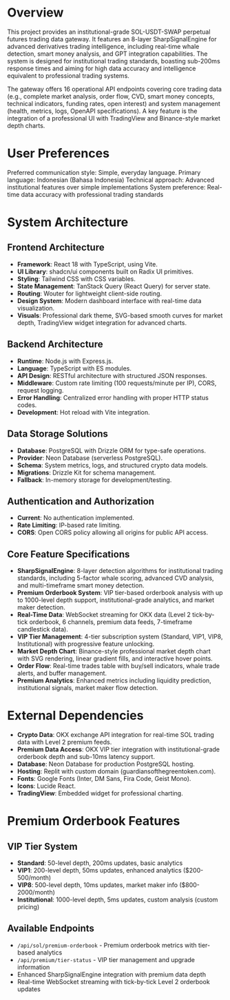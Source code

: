 # Overview

This project provides an institutional-grade SOL-USDT-SWAP perpetual futures trading data gateway. It features an 8-layer SharpSignalEngine for advanced derivatives trading intelligence, including real-time whale detection, smart money analysis, and GPT integration capabilities. The system is designed for institutional trading standards, boasting sub-200ms response times and aiming for high data accuracy and intelligence equivalent to professional trading systems.

The gateway offers 16 operational API endpoints covering core trading data (e.g., complete market analysis, order flow, CVD, smart money concepts, technical indicators, funding rates, open interest) and system management (health, metrics, logs, OpenAPI specifications). A key feature is the integration of a professional UI with TradingView and Binance-style market depth charts.

# User Preferences

Preferred communication style: Simple, everyday language.
Primary language: Indonesian (Bahasa Indonesia)
Technical approach: Advanced institutional features over simple implementations
System preference: Real-time data accuracy with professional trading standards

# System Architecture

## Frontend Architecture
- **Framework**: React 18 with TypeScript, using Vite.
- **UI Library**: shadcn/ui components built on Radix UI primitives.
- **Styling**: Tailwind CSS with CSS variables.
- **State Management**: TanStack Query (React Query) for server state.
- **Routing**: Wouter for lightweight client-side routing.
- **Design System**: Modern dashboard interface with real-time data visualization.
- **Visuals**: Professional dark theme, SVG-based smooth curves for market depth, TradingView widget integration for advanced charts.

## Backend Architecture
- **Runtime**: Node.js with Express.js.
- **Language**: TypeScript with ES modules.
- **API Design**: RESTful architecture with structured JSON responses.
- **Middleware**: Custom rate limiting (100 requests/minute per IP), CORS, request logging.
- **Error Handling**: Centralized error handling with proper HTTP status codes.
- **Development**: Hot reload with Vite integration.

## Data Storage Solutions
- **Database**: PostgreSQL with Drizzle ORM for type-safe operations.
- **Provider**: Neon Database (serverless PostgreSQL).
- **Schema**: System metrics, logs, and structured crypto data models.
- **Migrations**: Drizzle Kit for schema management.
- **Fallback**: In-memory storage for development/testing.

## Authentication and Authorization
- **Current**: No authentication implemented.
- **Rate Limiting**: IP-based rate limiting.
- **CORS**: Open CORS policy allowing all origins for public API access.

## Core Feature Specifications
- **SharpSignalEngine**: 8-layer detection algorithms for institutional trading standards, including 5-factor whale scoring, advanced CVD analysis, and multi-timeframe smart money detection.
- **Premium Orderbook System**: VIP tier-based orderbook analysis with up to 1000-level depth support, institutional-grade analytics, and market maker detection.
- **Real-Time Data**: WebSocket streaming for OKX data (Level 2 tick-by-tick orderbook, 6 channels, premium data feeds, 7-timeframe candlestick data).
- **VIP Tier Management**: 4-tier subscription system (Standard, VIP1, VIP8, Institutional) with progressive feature unlocking.
- **Market Depth Chart**: Binance-style professional market depth chart with SVG rendering, linear gradient fills, and interactive hover points.
- **Order Flow**: Real-time trades table with buy/sell indicators, whale trade alerts, and buffer management.
- **Premium Analytics**: Enhanced metrics including liquidity prediction, institutional signals, market maker flow detection.

# External Dependencies

- **Crypto Data**: OKX exchange API integration for real-time SOL trading data with Level 2 premium feeds.
- **Premium Data Access**: OKX VIP tier integration with institutional-grade orderbook depth and sub-10ms latency support.
- **Database**: Neon Database for production PostgreSQL hosting.
- **Hosting**: Replit with custom domain (guardiansofthegreentoken.com).
- **Fonts**: Google Fonts (Inter, DM Sans, Fira Code, Geist Mono).
- **Icons**: Lucide React.
- **TradingView**: Embedded widget for professional charting.

# Premium Orderbook Features

## VIP Tier System
- **Standard**: 50-level depth, 200ms updates, basic analytics
- **VIP1**: 200-level depth, 50ms updates, enhanced analytics ($200-500/month)
- **VIP8**: 500-level depth, 10ms updates, market maker info ($800-2000/month)
- **Institutional**: 1000-level depth, 5ms updates, custom analysis (custom pricing)

## Available Endpoints
- `/api/sol/premium-orderbook` - Premium orderbook metrics with tier-based analytics
- `/api/premium/tier-status` - VIP tier management and upgrade information
- Enhanced SharpSignalEngine integration with premium data depth
- Real-time WebSocket streaming with tick-by-tick Level 2 orderbook updates